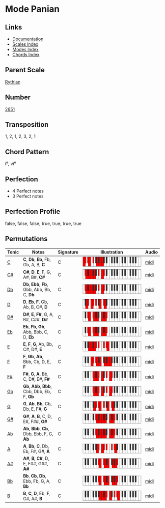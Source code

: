 # Mode Panian

## Links

- [Documentation](README.md)
- [Scales Index](Scales.md)
- [Modes Index](Modes.md)
- [Chords Index](Chords.md)

## Parent Scale

[Rythian](ScaleRythian.md)

## Number

[2651](https://ianring.com/musictheory/scales/2651)

## Transposition

1, 2, 1, 2, 3, 2, 1

## Chord Pattern

i⁰, vi⁰

## Perfection

- 4 Perfect notes
- 3 Perfect notes

## Perfection Profile

false, false, false, true, true, true, true

## Permutations

| Tonic | Notes | Signature | Illustration | Audio |
|-------|-------|-----------|--------------|-------|
| [C](ModeCNaturalPanian.md) | **C**, **Db**, **Eb**, Fb, Gb, A, B, **C** | C | ![CNaturalPanian](ModeCNaturalPanian.png) | [midi](https://github.com/edipermadi/music/blob/main/docs/ModeCNaturalPanian.mid?raw=true) |
| [C#](ModeCSharpPanian.md) | **C#**, **D**, **E**, F, G, A#, B#, **C#** | C | ![CSharpPanian](ModeCSharpPanian.png) | [midi](https://github.com/edipermadi/music/blob/main/docs/ModeCSharpPanian.mid?raw=true) |
| [Db](ModeDFlatPanian.md) | **Db**, **Ebb**, **Fb**, Gbb, Abb, Bb, C, **Db** | C | ![DFlatPanian](ModeDFlatPanian.png) | [midi](https://github.com/edipermadi/music/blob/main/docs/ModeDFlatPanian.mid?raw=true) |
| [D](ModeDNaturalPanian.md) | **D**, **Eb**, **F**, Gb, Ab, B, C#, **D** | C | ![DNaturalPanian](ModeDNaturalPanian.png) | [midi](https://github.com/edipermadi/music/blob/main/docs/ModeDNaturalPanian.mid?raw=true) |
| [D#](ModeDSharpPanian.md) | **D#**, **E**, **F#**, G, A, B#, C##, **D#** | C | ![DSharpPanian](ModeDSharpPanian.png) | [midi](https://github.com/edipermadi/music/blob/main/docs/ModeDSharpPanian.mid?raw=true) |
| [Eb](ModeEFlatPanian.md) | **Eb**, **Fb**, **Gb**, Abb, Bbb, C, D, **Eb** | C | ![EFlatPanian](ModeEFlatPanian.png) | [midi](https://github.com/edipermadi/music/blob/main/docs/ModeEFlatPanian.mid?raw=true) |
| [E](ModeENaturalPanian.md) | **E**, **F**, **G**, Ab, Bb, C#, D#, **E** | C | ![ENaturalPanian](ModeENaturalPanian.png) | [midi](https://github.com/edipermadi/music/blob/main/docs/ModeENaturalPanian.mid?raw=true) |
| [F](ModeFNaturalPanian.md) | **F**, **Gb**, **Ab**, Bbb, Cb, D, E, **F** | C | ![FNaturalPanian](ModeFNaturalPanian.png) | [midi](https://github.com/edipermadi/music/blob/main/docs/ModeFNaturalPanian.mid?raw=true) |
| [F#](ModeFSharpPanian.md) | **F#**, **G**, **A**, Bb, C, D#, E#, **F#** | C | ![FSharpPanian](ModeFSharpPanian.png) | [midi](https://github.com/edipermadi/music/blob/main/docs/ModeFSharpPanian.mid?raw=true) |
| [Gb](ModeGFlatPanian.md) | **Gb**, **Abb**, **Bbb**, Cbb, Dbb, Eb, F, **Gb** | C | ![GFlatPanian](ModeGFlatPanian.png) | [midi](https://github.com/edipermadi/music/blob/main/docs/ModeGFlatPanian.mid?raw=true) |
| [G](ModeGNaturalPanian.md) | **G**, **Ab**, **Bb**, Cb, Db, E, F#, **G** | C | ![GNaturalPanian](ModeGNaturalPanian.png) | [midi](https://github.com/edipermadi/music/blob/main/docs/ModeGNaturalPanian.mid?raw=true) |
| [G#](ModeGSharpPanian.md) | **G#**, **A**, **B**, C, D, E#, F##, **G#** | C | ![GSharpPanian](ModeGSharpPanian.png) | [midi](https://github.com/edipermadi/music/blob/main/docs/ModeGSharpPanian.mid?raw=true) |
| [Ab](ModeAFlatPanian.md) | **Ab**, **Bbb**, **Cb**, Dbb, Ebb, F, G, **Ab** | C | ![AFlatPanian](ModeAFlatPanian.png) | [midi](https://github.com/edipermadi/music/blob/main/docs/ModeAFlatPanian.mid?raw=true) |
| [A](ModeANaturalPanian.md) | **A**, **Bb**, **C**, Db, Eb, F#, G#, **A** | C | ![ANaturalPanian](ModeANaturalPanian.png) | [midi](https://github.com/edipermadi/music/blob/main/docs/ModeANaturalPanian.mid?raw=true) |
| [A#](ModeASharpPanian.md) | **A#**, **B**, **C#**, D, E, F##, G##, **A#** | C | ![ASharpPanian](ModeASharpPanian.png) | [midi](https://github.com/edipermadi/music/blob/main/docs/ModeASharpPanian.mid?raw=true) |
| [Bb](ModeBFlatPanian.md) | **Bb**, **Cb**, **Db**, Ebb, Fb, G, A, **Bb** | C | ![BFlatPanian](ModeBFlatPanian.png) | [midi](https://github.com/edipermadi/music/blob/main/docs/ModeBFlatPanian.mid?raw=true) |
| [B](ModeBNaturalPanian.md) | **B**, **C**, **D**, Eb, F, G#, A#, **B** | C | ![BNaturalPanian](ModeBNaturalPanian.png) | [midi](https://github.com/edipermadi/music/blob/main/docs/ModeBNaturalPanian.mid?raw=true) |
